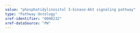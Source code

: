 ```yaml
---
value: "phosphatidylinositol 3-kinase-Akt signaling pathway"
type: "Pathway Ontology"
xref-identifier: "0000232"
xref-dataSource: "PW"
---
```

